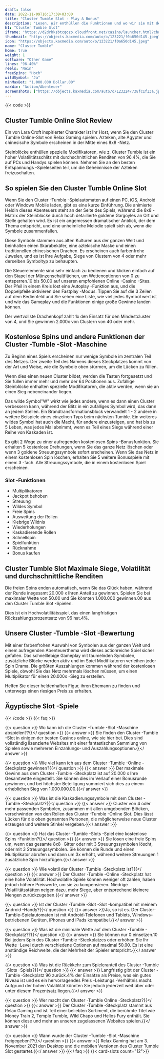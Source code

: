 ```yaml
---
draft: false
date: 2022-11-09T16:17:38+03:00
title: "Cluster Tumble Slot - Play & Bonus"
description: "Lesen. Wir enthüllen die Funktionen und wo wir sie mit dem besten Casino -Bonus spielen können."
h1: "Cluster Tumble Slot"
iframe: "https://d2drhksbtcqozo.cloudfront.net/casino/launcher.html?channel=web&gameid=clustertumble&moneymode=fun&jurisdiction=MT&partnerid=1"
thumbnail: "https://objects.kaxmedia.com/auto/o/123221/f0a650d145.jpeg"
icon: "https://objects.kaxmedia.com/auto/o/123221/f0a650d145.jpeg"
name: "Cluster Tumble"
home: true
weight: 1
software: "Other Game"
lines: "96.40%"
reels: "Nein"
freeSpins: "Hoch"
wildSymbol: "Ja"
minMaxBet: "1.000.000 Dollar.00"
maxWin: "Action/Abenteuer"
screenshots: ["https://objects.kaxmedia.com/auto/o/123224/738fc1f13a.jpeg"]
---
```


{{< code >}}<h2>Cluster Tumble Online Slot Review</h2><p>Ein von Lara Croft inspirierter Charakter ist Ihr Host, wenn Sie den Cluster Tumble Online-Slot von Relax Gaming spielen. Azteken, alte Ägypter und chinesische Symbole erscheinen in der Mitte eines 8x8 -Netz.</p><p>Steinblöcke enthüllen spezielle Modifikatoren, wie z. Cluster Tumble ist ein hoher Volatilitätsschlitz mit durchschnittlichen Renditen von 96.4%, die Sie auf PCs und Handys spielen können. Nehmen Sie an den besten Entspannungs -Spieleseiten teil, um die Geheimnisse der Azteken freizuschalten.</p><h2>So spielen Sie den Cluster Tumble Online Slot</h2><p>Wenn Sie den Cluster -Tumble -Spielautomaten auf einen PC, iOS, Android oder Windows Mobile laden, gibt es eine kurze Einführung. Die animierte Heldin dieses Abenteuers steht an der Seite des Spiels, während die 8x8 -Matrix der Steinblöcke durch hoch detaillierte goldene Gargoyles an Ort und Stelle gehalten wird. Es ist ein angemessen dramatischer Anblick, der dem Thema entspricht, und eine unheimliche Melodie spielt sich ab, wenn die Symbole zusammenfallen.</p><p>Diese Symbole stammen aus alten Kulturen aus der ganzen Welt und beinhalten einen Skarabekäfer, eine aztekische Maske und einen traditionellen chinesischen Drachen. Es erscheinen auch farbenfrohe Juwelen, und es ist Ihre Aufgabe, Siege von Clustern von 4 oder mehr derselben Symboltyp zu behaupten.</p><p>Die Steuerelemente sind sehr einfach zu bedienen und klicken einfach auf den Stapel der Münzenschaltflächen, um Wettenoptionen von 0 zu entsperren.10 bis 50.00 auf unseren empfohlenen Online -Casino -Sites. Der Pfeil in einem Kreis löst eine Autoplay -Funktion aus, und die Doppelpfeile aktivieren den Fastplay -Modus. Tippen Sie auf die 3 Zeilen auf dem Bedienfeld und Sie sehen eine Liste, wie viel jedes Symbol wert ist und wie das Gameplay und die Funktionen einige große Gewinne landen können.</p><p>Der wertvollste Drachenkopf zahlt 1x den Einsatz für den Mindestcluster von 4, und Sie gewinnen 2.000x von Clustern von 40 oder mehr.</p><h2>Kostenlose Spins und andere Funktionen der Cluster -Tumble -Slot -Maschine</h2><p>Zu Beginn eines Spiels erscheinen nur wenige Symbole im zentralen Teil des Netzes. Der zweite Teil des Namens dieses Steckplatzes kommt von der Art und Weise, wie die Symbole oben stürmen, um die Lücken zu füllen.</p><p>Wenn dies einen neuen Cluster bildet, werden die Tasten fortgesetzt und Sie füllen immer mehr und mehr der 64 Positionen aus. Zufällige Steinblöcke enthalten spezielle Modifikatoren, die aktiv werden, wenn sie an einen Sieg nebeneinander liegen.</p><p>Das wilde Symbol"W" wirkt wie jedes andere, wenn es dann einen Cluster verbessern kann, während der Blitz in ein zufälliges Symbol wird, das dann an jedem Stellen. Ein Brandtransformationsblock verwandelt 1 - 2 andere in weitere Beispiele eines einzelnen Typs beim nächsten Tumble. Ein weiteres wildes Symbol hat auch die Macht, für andere einzusteigen, und hat bis zu 5 Leben, was jedes Mal abnimmt, wenn es Teil eines Siegs während einer Reihe von Kaskaden ist.</p><p>Es gibt 2 Wege zu einer aufregenden kostenlosen Spins -Bonusfunktion. Sie erhalten 5 kostenlose Drehungen, wenn Sie das ganze Netz löschen oder wenn 3 goldene Streuungssymbole sofort erscheinen. Wenn Sie das Netz in einem kostenlosen Spin löschen, erhalten Sie 5 weitere Bonusspiele mit einem 3 -fach. Alle Streuungssymbole, die in einem kostenlosen Spiel erscheinen.</p><h3>
Slot -Funktionen</h3><ul>
<li></span>
Multiplikatoren</li>
<li></span>
Jackpot behoben</li>
<li></span>
Streuung</li>
<li></span>
Wildes Symbol</li>
<li></span>
Freie Spins</li>
<li></span>
Ausweitung der Rollen</li>
<li></span>
Klebrige Wildnis</li>
<li></span>
Wiederholungen</li>
<li></span>
Kaskadierende Rollen</li>
<li></span>
Schnellspin</li>
<li></span>
Spielfunktion</li>
<li></span>
Rücknahme</li>
<li></span>
Bonus kaufen</li></ul><h2>Cluster Tumble Slot Maximale Siege, Volatilität und durchschnittliche Renditen</h2><p>Die freien Spins enden automatisch, wenn Sie das Glück haben, während der Runde insgesamt 20.000 x Ihren Anteil zu gewinnen. Spielen Sie bei maximaler Wette von 50.00 und Sie könnten 1.000.000 gewinnen.00 aus den Cluster Tumble Slot -Spielen.</p><p>Dies ist ein Hochvolatilitätsspiel, das einen langfristigen Rückzahlungsprozentsatz von 96 hat.4%.</p><h2>Unsere Cluster -Tumble -Slot -Bewertung</h2><p>Mit einer farbenfrohen Auswahl von Symbolen aus der ganzen Welt und einem aufregenden Abenteuerthema wird dieses actionreiche Spiel sicher gefallen. Das schnelllebige Gameplay mit taumelnden Symbolen, zusätzliche Blöcke werden aktiv und im Spiel Modifikatoren verleihen jeder Spin Drama. Die größten Auszahlungen kommen während der kostenlosen Spiele, obwohl Sie das Netz mehrmals löschen müssen, um einen Multiplikator für einen 20.000x -Sieg zu erstellen.</p><p>Helfen Sie dieser heldenhaften Figur, ihren Ehemann zu finden und unterwegs einen riesigen Preis zu erhalten.</p><h2>Ägyptische Slot -Spiele</h2>
{{< /code >}}
{{< faq >}}

{{< question >}} Wo kann ich die Cluster -Tumble -Slot -Maschine abspielen??{{</ question >}}
{{< answer >}} Sie finden den Cluster -Tumble -Slot in einigen der besten Casinos online, wie sie hier bei. Dies sind vollständig lizenzierte Websites mit einer fantastischen Sammlung von Spielen sowie mehreren Einzahlungs- und Auszahlungsoptionen.{{</ answer >}}

{{< question >}} Wie viel kann ich aus dem Cluster -Tumble -Online -Steckplatz gewinnen?{{</ question >}}
{{< answer >}} Der maximale Gewinn aus dem Cluster -Tumble -Steckplatz ist auf 20.000 x Ihre Gesamtwette eingestellt. Sie können dies im Verlauf einer Bonusrunde gewinnen, und bei höchster Beteiligung summiert sich dies zu einem erheblichen Sieg von 1.000.000.00.{{</ answer >}}

{{< question >}} Was ist die Kaskadierungssymbole mit dem Cluster -Tumble -Steckplatz?{{</ question >}}
{{< answer >}} Cluster von 4 oder mehr passenden Symbolen, zusammen mit allen umgebenden Blöcken, verschwinden von den Rollen des Cluster -Tumble -Online Slot. Dies lässt Lücken für die oben genannten Personen, die möglicherweise neue Cluster erzeugen und weitere Stinkel vergeben.{{</ answer >}}

{{< question >}} Hat das Cluster -Tumble -Slots -Spiel eine kostenlose Spins -Funktion?{{</ question >}}
{{< answer >}} Sie lösen eine freie Spins um, wenn das gesamte 8x8 -Gitter oder mit 3 Streuungssymbolen löscht, oder mit 3 Streuungssymbolen. Sie können die Runde und einen Multiplikator abrufen und dann um 3x erhöht, während weitere Streuungen 1 zusätzliche Spin hinzufügen.{{</ answer >}}

{{< question >}} Wie volatil der Cluster -Tumble -Steckplatz ist?{{</ question >}}
{{< answer >}} Der Cluster -Tumble -Online -Steckplatz hat eine hohe Volatilität. Hochvolatile Spiele können weniger oft zahlen, haben jedoch höhere Preiswerte, um sie zu kompensieren. Niedrige Volatilitätsstätten neigen dazu, mehr Siege, aber entsprechend kleinere Mengen zurückzugeben.{{</ answer >}}

{{< question >}} Ist der Cluster -Tumble -Slot -Slot -kompatibel mit meinem Android -Handy?{{</ question >}}
{{< answer >}}Ja, so ist es. Der Cluster-Tumble-Spielautomaten ist mit Android-Telefonen und Tablets, Windows-betriebenen Geräten, iPhones und iPads kompatibel.{{</ answer >}}

{{< question >}} Was ist die minimale Wette auf dem Cluster -Tumble -Steckplatz??{{</ question >}}
{{< answer >}} Sie können nur 0 einsetzen.10 Bei jedem Spin des Cluster -Tumble -Steckplatzes oder erhöhen Sie Ihr Wette -Level durch verschiedene Optionen auf maximal 50.00. Es ist eine anständige Reichweite, die der Mehrheit der Spieler entspricht.{{</ answer >}}

{{< question >}} Was ist die Rückkehr zum Spieleranteil des Cluster -Tumble -Slots -Spiels?{{</ question >}}
{{< answer >}} Langfristig gibt der Cluster -Tumble -Steckplatz 96 zurück.4% der Einsätze als Preise, was ein gutes Niveau ist und es ein hervorragendes Preis -Leistungs -Verhältnis macht. Aufgrund der hohen Volatilität könnten Sie jedoch jederzeit weit über oder unter diesem Prozentsatz liegen.{{</ answer >}}

{{< question >}} Wer macht den Cluster -Tumble Online -Steckplatz?{{</ question >}}
{{< answer >}} Der Cluster -Tumble -Steckplatz stammt aus Relax Gaming und ist Teil einer beliebten Sortiment, die berühmte Titel wie Money Train 2, Temple Tumble, Wild Chapo und Helios Fury enthält. Sie können diese und mehr an unseren zugelassenen Websites spielen.{{</ answer >}}

{{< question >}} Wann wurde der Cluster -Tumble -Slot -Maschine freigegeben??{{</ question >}}
{{< answer >}} Relax Gaming hat am 3. November 2021 den Desktop und die mobilen Versionen des Cluster Tumble Slot gestartet.{{</ answer >}}
{{</ faq >}}
{{< card-slots count="12">}}